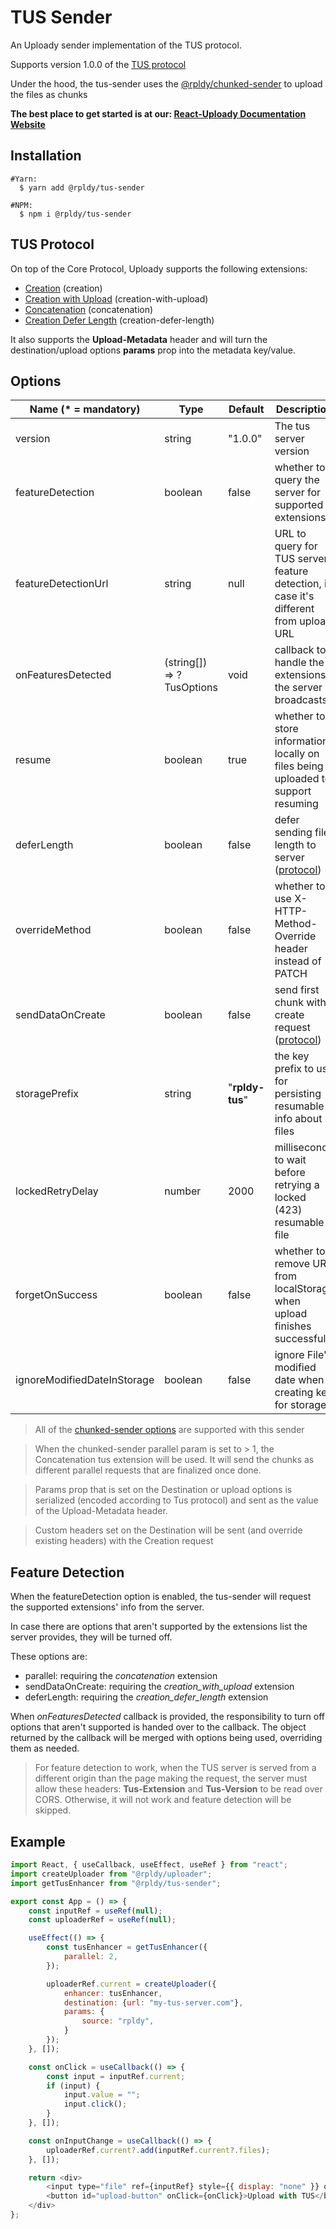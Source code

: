 
<!--
<a href="https://badge.fury.io/js/%40rpldy%2Ftus-sender">
    <img src="https://badge.fury.io/js/%40rpldy%2Ftus-sender.svg" alt="npm version" height="20"></a>
<a href="https://circleci.com/gh/rpldy/react-uploady">
    <img src="https://circleci.com/gh/rpldy/react-uploady.svg?style=svg" alt="circleci status"/></a>  
<a href="https://codecov.io/gh/rpldy/react-uploady">
    <img src="https://codecov.io/gh/rpldy/react-uploady/branch/master/graph/badge.svg" alt="codecov status"/></a> 
<a href="https://bundlephobia.com/result?p=@rpldy/tus-sender">
    <img src="https://badgen.net/bundlephobia/minzip/@rpldy/tus-sender" alt="bundlephobia badge"/></a>
<a href="https://react-uploady-storybook.netlify.com/?path=/story/tus-sender--with-tus-sender">
   <img src="https://cdn.jsdelivr.net/gh/storybookjs/brand@master/badge/badge-storybook.svg" alt="rpldy storybook"/></a> 
-->

# TUS Sender

An Uploady sender implementation of the TUS protocol.

Supports version 1.0.0 of the [TUS protocol](https://tus.io/protocols/resumable-upload.html)

Under the hood, the tus-sender uses the [@rpldy/chunked-sender](../chunked-sender) to upload the files as chunks 

**The best place to get started is at our: [React-Uploady Documentation Website](https://react-uploady.netlify.app)**

## Installation

```shell
#Yarn:
  $ yarn add @rpldy/tus-sender

#NPM:
  $ npm i @rpldy/tus-sender
``` 

## TUS Protocol

On top of the Core Protocol, Uploady supports the following extensions:

- [Creation](https://tus.io/protocols/resumable-upload.html#creation) (creation)
- [Creation with Upload](https://tus.io/protocols/resumable-upload.html#creation-with-upload) (creation-with-upload)
- [Concatenation](https://tus.io/protocols/resumable-upload.html#concatenation) (concatenation)
- [Creation Defer Length](https://tus.io/protocols/resumable-upload.html#upload-defer-length) (creation-defer-length)

It also supports the __Upload-Metadata__ header and will turn the destination/upload options __params__ prop into the metadata key/value.

## Options

| Name (* = mandatory) | Type          | Default       | Description  |
| --------------       | ------------- | ------------- | ------------|
| version           | string    | "1.0.0" | The tus server version|
| featureDetection | boolean    | false | whether to query the server for supported extensions|
| featureDetectionUrl | string | null | URL to query for TUS server feature detection, in case it's different from upload URL|
| onFeaturesDetected  | (string[]) => ?TusOptions | void | callback to handle the extensions the server broadcasts|
| resume    |   boolean     | true | whether to store information locally on files being uploaded to support resuming|
| deferLength | boolean | false | defer sending file length to server ([protocol](https://tus.io/protocols/resumable-upload.html#upload-defer-length))|
| overrideMethod | boolean | false | whether to use X-HTTP-Method-Override header instead of PATCH|
| sendDataOnCreate | boolean | false | send first chunk with create request ([protocol](https://tus.io/protocols/resumable-upload.html#creation-with-upload))|
| storagePrefix | string | "__rpldy-tus__" | the key prefix to use for persisting resumable info about files|
| lockedRetryDelay | number | 2000 | milliseconds to wait before retrying a locked (423) resumable file|
| forgetOnSuccess   | boolean | false | whether to remove URL from localStorage when upload finishes successfully|
| ignoreModifiedDateInStorage   | boolean   | false     | ignore File's modified date when creating key for storage|

> All of the [chunked-sender options](../chunked-sender#options) are supported with this sender

> When the chunked-sender parallel param is set to > 1, the Concatenation tus extension will be used.
>It will send the chunks as different parallel requests that are finalized once done.

> Params prop that is set on the Destination or upload options is serialized (encoded according to Tus protocol) and sent as the value of the Upload-Metadata header.

> Custom headers set on the Destination will be sent (and override existing headers) with the Creation request      

## Feature Detection

When the featureDetection option is enabled, the tus-sender will request the supported extensions' info from the server.

In case there are options that aren't supported by the extensions list the server provides, 
they will be turned off.

These options are:

- parallel: requiring the _concatenation_ extension
- sendDataOnCreate: requiring the _creation_with_upload_ extension
- deferLength: requiring the _creation_defer_length_ extension

When _onFeaturesDetected_ callback is provided, the responsibility to turn off options that aren't supported
is handed over to the callback. The object returned by the callback will be merged with options being used, overriding them as needed.

> For feature detection to work, when the TUS server is served from a different origin than the page making the request, 
the server must allow these headers: __Tus-Extension__ and __Tus-Version__ to be read over CORS. 
>Otherwise, it will not work and feature detection will be skipped.

## Example

```javascript
import React, { useCallback, useEffect, useRef } from "react";
import createUploader from "@rpldy/uploader";
import getTusEnhancer from "@rpldy/tus-sender";

export const App = () => {
	const inputRef = useRef(null);
	const uploaderRef = useRef(null);

	useEffect(() => {
		const tusEnhancer = getTusEnhancer({
            parallel: 2,                
		});

		uploaderRef.current = createUploader({
			enhancer: tusEnhancer,
			destination: {url: "my-tus-server.com"},
			params: {
				source: "rpldy",		
			}
		});
	}, []);

	const onClick = useCallback(() => {
		const input = inputRef.current;
		if (input) {
			input.value = "";
			input.click();
		}
	}, []);

	const onInputChange = useCallback(() => {
		uploaderRef.current?.add(inputRef.current?.files);
	}, []);

	return <div>
		<input type="file" ref={inputRef} style={{ display: "none" }} onChange={onInputChange}/>
		<button id="upload-button" onClick={onClick}>Upload with TUS</button>
	</div>
};

```